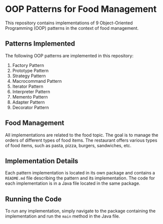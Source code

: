 # OOP Patterns for Food Management

This repository contains implementations of 9 Object-Oriented Programming (OOP) patterns in the context of food
management.

## Patterns Implemented

The following OOP patterns are implemented in this repository:

1. Factory Pattern
2. Prototype Pattern
3. Strategy Pattern
4. Macrocommand Pattern
5. Iterator Pattern
6. Interpreter Pattern
7. Memento Pattern
8. Adapter Pattern
9. Decorator Pattern

## Food Management

All implementations are related to the food topic. The goal is to manage the orders of different types of food items.
The restaurant offers various types of food items, such as pasta, pizza, burgers, sandwiches, etc.

## Implementation Details

Each pattern implementation is located in its own package and contains a `README.md` file describing the pattern and its
implementation. The code for each implementation is in a Java file located in the same package.

## Running the Code

To run any implementation, simply navigate to the package containing the implementation and run the `main` method in the
Java file.